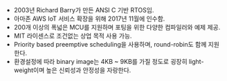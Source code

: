 - 2003년 Richard Barry가 만든 ANSI C 기반 RTOS임.
- 아마존 AWS IoT 서비스 확장을 위해 2017년 11월에 인수함.
- 200개 이상의 폭넓은 MCU를 지원하며 포팅을 위한 다양한 컴파일러와 예제 제공.
- MIT 라이센스로 조건없는 상업 목적 사용 가능.
- Priority based preemptive scheduling을 사용하며, round-robin도 함께 지원한다.
- 환경설정에 따라 binary image는 4KB ~ 9KB를 가질 정도로 굉장히 light-weight이며 높은 신뢰성과 안정성을 자랑한다.
